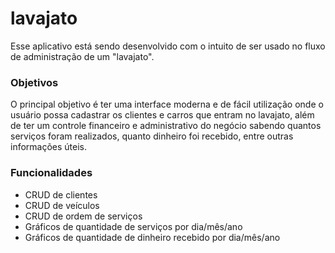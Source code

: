 <h1>lavajato</h1>

Esse aplicativo está sendo desenvolvido com o intuito de ser usado no fluxo de administração de um "lavajato".

<h3>Objetivos</h3>
O principal objetivo é ter uma interface moderna e de fácil utilização onde o usuário possa cadastrar os clientes e carros que entram no lavajato, além de ter um controle financeiro e administrativo do negócio sabendo quantos serviços foram realizados, quanto dinheiro foi recebido, entre outras informações úteis.

<h3>Funcionalidades</h3>
<ul>
<li>CRUD de clientes</li>
<li>CRUD de veículos</li>
<li>CRUD de ordem de serviços</li>
<li>Gráficos de quantidade de serviços por dia/mês/ano</li>
<li>Gráficos de quantidade de dinheiro recebido por dia/mês/ano</li>
</ul>
